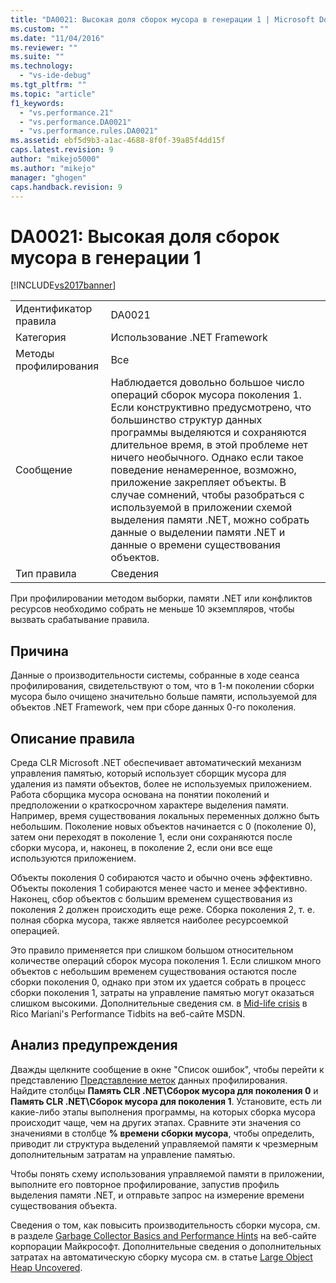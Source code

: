 ```yaml
---
title: "DA0021: Высокая доля сборок мусора в генерации 1 | Microsoft Docs"
ms.custom: ""
ms.date: "11/04/2016"
ms.reviewer: ""
ms.suite: ""
ms.technology: 
  - "vs-ide-debug"
ms.tgt_pltfrm: ""
ms.topic: "article"
f1_keywords: 
  - "vs.performance.21"
  - "vs.performance.DA0021"
  - "vs.performance.rules.DA0021"
ms.assetid: ebf5d9b3-a1ac-4688-8f0f-39a85f4dd15f
caps.latest.revision: 9
author: "mikejo5000"
ms.author: "mikejo"
manager: "ghogen"
caps.handback.revision: 9
---
```

# DA0021: Высокая доля сборок мусора в генерации 1
[!INCLUDE[vs2017banner](../code-quality/includes/vs2017banner.md)]

|||  
|-|-|  
|Идентификатор правила|DA0021|  
|Категория|Использование .NET Framework|  
|Методы профилирования|Все|  
|Сообщение|Наблюдается довольно большое число операций сборок мусора поколения 1.  Если конструктивно предусмотрено, что большинство структур данных программы выделяются и сохраняются длительное время, в этой проблеме нет ничего необычного.  Однако если такое поведение ненамеренное, возможно, приложение закрепляет объекты.  В случае сомнений, чтобы разобраться с используемой в приложении схемой выделения памяти .NET, можно собрать данные о выделении памяти .NET и данные о времени существования объектов.|  
|Тип правила|Сведения|  
  
 При профилировании методом выборки, памяти .NET или конфликтов ресурсов необходимо собрать не меньше 10 экземпляров, чтобы вызвать срабатывание правила.  
  
## Причина  
 Данные о производительности системы, собранные в ходе сеанса профилирования, свидетельствуют о том, что в 1\-м поколении сборки мусора было очищено значительно больше памяти, используемой для объектов .NET Framework, чем при сборе данных 0\-го поколения.  
  
## Описание правила  
 Среда CLR Microsoft .NET обеспечивает автоматический механизм управления памятью, который использует сборщик мусора для удаления из памяти объектов, более не используемых приложением.  Работа сборщика мусора основана на понятии поколений и предположении о краткосрочном характере выделения памяти.  Например, время существования локальных переменных должно быть небольшим.  Поколение новых объектов начинается с 0 \(поколение 0\), затем они переходят в поколение 1, если они сохраняются после сборки мусора, и, наконец, в поколение 2, если они все еще используются приложением.  
  
 Объекты поколения 0 собираются часто и обычно очень эффективно.  Объекты поколения 1 собираются менее часто и менее эффективно.  Наконец, сбор объектов с большим временем существования из поколения 2 должен происходить еще реже.  Сборка поколения 2, т. е. полная сборка мусора, также является наиболее ресурсоемкой операцией.  
  
 Это правило применяется при слишком большом относительном количестве операций сборок мусора поколения 1.  Если слишком много объектов с небольшим временем существования остаются после сборки поколения 0, однако при этом их удается собрать в процесс сборки поколения 1, затраты на управление памятью могут оказаться слишком высокими.  Дополнительные сведения см. в [Mid\-life crisis](http://go.microsoft.com/fwlink/?LinkId=177835) в Rico Mariani's Performance Tidbits на веб\-сайте MSDN.  
  
## Анализ предупреждения  
 Дважды щелкните сообщение в окне "Список ошибок", чтобы перейти к представлению [Представление меток](../profiling/marks-view.md) данных профилирования.  Найдите столбцы **Память CLR .NET\\Сборок мусора для поколения 0** и **Память CLR .NET\\Сборок мусора для поколения 1**.  Установите, есть ли какие\-либо этапы выполнения программы, на которых сборка мусора происходит чаще, чем на других этапах.  Сравните эти значения со значениями в столбце **% времени сборки мусора**, чтобы определить, приводит ли структура выделений управляемой памяти к чрезмерным дополнительным затратам на управление памятью.  
  
 Чтобы понять схему использования управляемой памяти в приложении, выполните его повторное профилирование, запустив профиль выделения памяти .NET, и отправьте запрос на измерение времени существования объекта.  
  
 Сведения о том, как повысить производительность сборки мусора, см. в разделе [Garbage Collector Basics and Performance Hints](http://go.microsoft.com/fwlink/?LinkId=148226) на веб\-сайте корпорации Майкрософт.  Дополнительные сведения о дополнительных затратах на автоматическую сборку мусора см. в статье [Large Object Heap Uncovered](http://go.microsoft.com/fwlink/?LinkId=177836).
